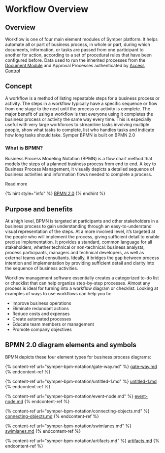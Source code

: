 # Workflow Overview

## Overview

Workflow is one of four main element modules of Symper platform. It helps automate all or part of business process, in whole or part, during which documents, information, or tasks are passed from one participant to another for action, according to a set of procedural rules that have been configured before. Data used to run the inherited processes from the [Document Module](broken-reference) and Approval Processes authenticated by [Access Control](broken-reference)

## Concept

A workflow is a method of listing repeatable steps for a business process or activity. The steps in a workflow typically have a specific sequence or flow from one stage to the next until the process or activity is complete. The major benefit of using a workflow is that everyone using it completes the business process or activity the same way every time. This is especially useful with very large workforces to streamline tasks involving multiple people, show what tasks to complete, list who handles tasks and indicate how long tasks should take. Symper BPMN is built on BPMN 2.0

### What is BPMN?

Business Process Modeling Notation (BPMN) is a flow chart method that models the steps of a planned business process from end to end. A key to Business Process Management, it visually depicts a detailed sequence of business activities and information flows needed to complete a process.

Read more

{% hint style="info" %}
[BPMN 2.0](https://wwv.flowable.com/open-source/docs/bpmn/ch07a-BPMN-Introduction/)
{% endhint %}

## Purpose and benefits

At a high level, BPMN is targeted at participants and other stakeholders in a business process to gain understanding through an easy-to-understand visual representation of the steps. At a more involved level, it’s targeted at the people who will implement the process, giving sufficient detail to enable precise implementation. It provides a standard, common language for all stakeholders, whether technical or non-technical: business analysts, process participants, managers and technical developers, as well as external teams and consultants. Ideally, it bridges the gap between process intention and implementation by providing sufficient detail and clarity into the sequence of business activities.

Workflow management software essentially creates a categorized to-do list or checklist that can help organize step-by-step processes. Almost any process is ideal for turning into a workflow diagram or checklist. Looking at examples of ways to use workflows can help you to:

* Improve business operations
* Eliminate redundant actions
* Reduce costs and expenses
* Create automated processes
* Educate team members or management
* Promote company objectives

## BPMN 2.0 diagram elements and symbols

BPMN depicts these four element types for business process diagrams:

{% content-ref url="symper-bpm-notation/gate-way.md" %}
[gate-way.md](symper-bpm-notation/gate-way.md)
{% endcontent-ref %}

{% content-ref url="symper-bpm-notation/untitled-1.md" %}
[untitled-1.md](symper-bpm-notation/untitled-1.md)
{% endcontent-ref %}

{% content-ref url="symper-bpm-notation/event-node.md" %}
[event-node.md](symper-bpm-notation/event-node.md)
{% endcontent-ref %}

{% content-ref url="symper-bpm-notation/connecting-objects.md" %}
[connecting-objects.md](symper-bpm-notation/connecting-objects.md)
{% endcontent-ref %}

{% content-ref url="symper-bpm-notation/swimlanes.md" %}
[swimlanes.md](symper-bpm-notation/swimlanes.md)
{% endcontent-ref %}

{% content-ref url="symper-bpm-notation/artifacts.md" %}
[artifacts.md](symper-bpm-notation/artifacts.md)
{% endcontent-ref %}


